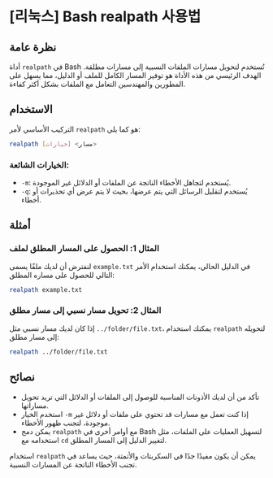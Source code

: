 # [리눅스] Bash realpath 사용법

## نظرة عامة
أداة `realpath` في Bash تُستخدم لتحويل مسارات الملفات النسبية إلى مسارات مطلقة. الهدف الرئيسي من هذه الأداة هو توفير المسار الكامل للملف أو الدليل، مما يسهل على المطورين والمهندسين التعامل مع الملفات بشكل أكثر كفاءة. 

## الاستخدام
التركيب الأساسي لأمر `realpath` هو كما يلي:

```bash
realpath [خيارات] <مسار>
```

### الخيارات الشائعة:
- `-m`: يُستخدم لتجاهل الأخطاء الناتجة عن الملفات أو الدلائل غير الموجودة.
- `-q`: يُستخدم لتقليل الرسائل التي يتم عرضها، بحيث لا يتم عرض أي تحذيرات أو أخطاء.
  
## أمثلة
### المثال 1: الحصول على المسار المطلق لملف
لنفترض أن لديك ملفًا يسمى `example.txt` في الدليل الحالي، يمكنك استخدام الأمر التالي للحصول على مساره المطلق:

```bash
realpath example.txt
```

### المثال 2: تحويل مسار نسبي إلى مسار مطلق
إذا كان لديك مسار نسبي مثل `../folder/file.txt`، يمكنك استخدام `realpath` لتحويله إلى مسار مطلق:

```bash
realpath ../folder/file.txt
```

## نصائح
- تأكد من أن لديك الأذونات المناسبة للوصول إلى الملفات أو الدلائل التي تريد تحويل مساراتها.
- استخدم الخيار `-m` إذا كنت تعمل مع مسارات قد تحتوي على ملفات أو دلائل غير موجودة، لتجنب ظهور الأخطاء.
- يمكن دمج `realpath` مع أوامر أخرى في Bash لتسهيل العمليات على الملفات، مثل استخدامه مع `cd` لتغيير الدليل إلى المسار المطلق. 

استخدام `realpath` يمكن أن يكون مفيدًا جدًا في السكربتات والأتمتة، حيث يساعد في تجنب الأخطاء الناتجة عن المسارات النسبية.